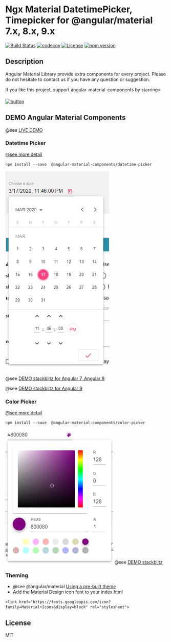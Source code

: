 # Ngx Material DatetimePicker, Timepicker for @angular/material 7.x, 8.x, 9.x

[![Build Status](https://travis-ci.com/h2qutc/angular-material-components.svg?branch=master)](https://travis-ci.com/h2qutc/angular-material-components)
[![codecov](https://codecov.io/gh/h2qutc/angular-material-components/branch/master/graph/badge.svg)](https://codecov.io/gh/h2qutc/angular-material-components)
[![License](https://img.shields.io/npm/l/angular-material-components.svg)](https://www.npmjs.com/package/angular-material-components)
[![npm version](https://badge.fury.io/js/angular-material-components.svg)](https://badge.fury.io/for/js/angular-material-components)

## Description

Angular Material Library provide extra components for every project. Please do not hesitate to contact us if you have any question or suggestion.

If you like this project, support angular-material-components by starring⭐️

[![button](https://www.paypalobjects.com/en_US/i/btn/btn_donate_LG.gif)](https://www.paypal.com/cgi-bin/webscr?cmd=_s-xclick&hosted_button_id=SAAY32BP5KPPC&source=url)

## DEMO Angular Material Components

@see [LIVE DEMO](https://h2qutc.github.io/angular-material-components/)

### Datetime Picker

[@see more detail](projects/datetime-picker/README.md)

```
npm install --save  @angular-material-components/datetime-picker
```

![Alt Text](demo_datetime_picker.png)

@see [DEMO stackblitz for Angular 7, Angular 8](https://stackblitz.com/edit/demo-ngx-mat-datetime-picker)

@see [DEMO stackblitz for Angular 9](https://stackblitz.com/edit/demo-ngx-mat-datetime-picker-angular9)

### Color Picker

[@see more detail](projects/color-picker/README.md)

```
npm install --save  @angular-material-components/color-picker
```

![Alt Text](demo_color_picker.png)
@see [DEMO stackblitz](https://stackblitz.com/edit/demo-ngx-mat-color-picker)


### Theming
- @see @angular/material [Using a pre-built theme](https://material.angular.io/guide/theming#using-a-pre-built-theme)
- Add the Material Design icon font to your index.html
```
<link href="https://fonts.googleapis.com/icon?family=Material+Icons&display=block" rel="stylesheet">
```

## License
MIT
